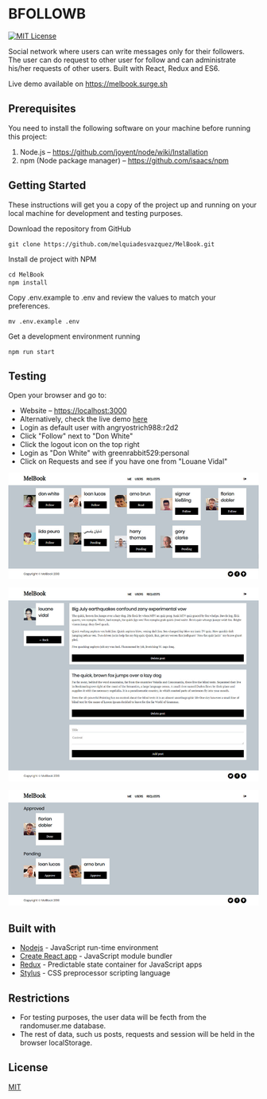 # BFOLLOWB

[![MIT License][license-image]][license-url]

Social network where users can write messages only for their followers. The user can do request to other user for follow and can administrate his/her requests of other users.  Built with React, Redux and ES6.

Live demo available on <https://melbook.surge.sh>

## Prerequisites

You need to install the following software on your machine before running this project:

1. Node.js  &ndash; <https://github.com/joyent/node/wiki/Installation>
2. npm (Node package manager)  &ndash; <https://github.com/isaacs/npm>

## Getting Started

These instructions will get you a copy of the project up and running on your local machine for development and testing purposes.

Download the repository from GitHub

```shell
git clone https://github.com/melquiadesvazquez/MelBook.git
```

Install de project with NPM

```shell
cd MelBook
npm install
```

Copy .env.example to .env and review the values to match your preferences.

```shell
mv .env.example .env
```

Get a development environment running

```shell
npm run start
```

## Testing

Open your browser and go to:

+ Website &ndash; <https://localhost:3000>
+ Alternatively, check the live demo [here](http://melbook.surge.sh)
+ Login as default user with angryostrich988:r2d2
+ Click "Follow" next to "Don White"
+ Click the logout icon on the top right
+ Login as "Don White" with greenrabbit529:personal
+ Click on Requests and see if you have one from "Louane Vidal"

![MelBook homepage](https://raw.githubusercontent.com/melquiadesvazquez/MelBook/master/src/assets/web1.jpg)

![MelBook posts page](https://raw.githubusercontent.com/melquiadesvazquez/MelBook/master/src/assets/web2.jpg)

![MelBook requests page](https://raw.githubusercontent.com/melquiadesvazquez/MelBook/master/src/assets/web3.jpg)

## Built with

+ [Nodejs](https://nodejs.org/) - JavaScript run-time environment
+ [Create React app](https://github.com/facebook/create-react-app) - JavaScript module bundler
+ [Redux](https://github.com/reduxjs/redux) - Predictable state container for JavaScript apps
+ [Stylus](http://stylus-lang.com/) - CSS preprocessor scripting language

## Restrictions

+ For testing purposes, the user data will be fecth from the randomuser.me database.
+ The rest of data, such us posts, requests and session will be held in the browser localStorage.

## License

[MIT][license-url]

[license-image]: http://img.shields.io/badge/license-MIT-blue.svg?style=flat
[license-url]: LICENSE
